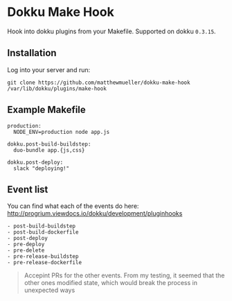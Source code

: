# Dokku Make Hook

Hook into dokku plugins from your Makefile. Supported on dokku `0.3.15`.

## Installation

Log into your server and run:

    git clone https://github.com/matthewmueller/dokku-make-hook /var/lib/dokku/plugins/make-hook

## Example Makefile

```make
production:
  NODE_ENV=production node app.js

dokku.post-build-buildstep:
  duo-bundle app.{js,css}

dokku.post-deploy:
  slack "deploying!"
```

## Event list

You can find what each of the events do here: http://progrium.viewdocs.io/dokku/development/pluginhooks

    - post-build-buildstep
    - post-build-dockerfile
    - post-deploy
    - pre-deploy
    - pre-delete
    - pre-release-buildstep
    - pre-release-dockerfile

> Accepint PRs for the other events. From my testing, it seemed that
the other ones modified state, which would break the process in
unexpected ways
